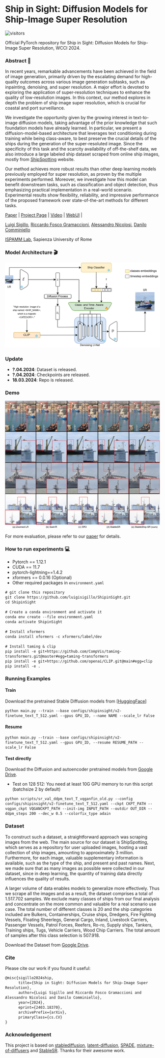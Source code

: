 # Ship in Sight: Diffusion Models for Ship-Image Super Resolution
![visitors](https://visitor-badge.laobi.icu/badge?page_id=luigisigillo/ShipinSight)

Official PyTorch repository for Ship in Sight: Diffusion Models for Ship-Image Super Resolution, WCCI 2024.
### Abstract :bookmark_tabs:
In recent years, remarkable advancements have been achieved in the field of image generation, primarily driven by the escalating demand for high-quality outcomes across various image generation subtasks, such as inpainting, denoising, and super resolution. A major effort is devoted to exploring the application of super-resolution techniques to enhance the quality of low-resolution images. In this context, our method explores in depth the problem of ship image super resolution, which is crucial for coastal and port surveillance. 

We investigate the opportunity given by the growing interest in text-to-image diffusion models, taking advantage of the prior knowledge that such foundation models have already learned. In particular, we present a diffusion-model-based architecture that leverages text conditioning during training while being class-aware, to best preserve the crucial details of the ships during the generation of the super-resoluted image. Since the specificity of this task and the scarcity availability of off-the-shelf data, we also introduce a large labeled ship dataset scraped from online ship images, mostly from [ShipSpotting](https://www.shipspotting.com/) website. 

Our method achieves more robust results than other deep learning models previously employed for super resolution, as proven by the multiple experiments performed. Moreover, we investigate how this model can benefit downstream tasks, such as classification and object detection, thus emphasizing practical implementation in a real-world scenario. Experimental results show flexibility, reliability, and impressive performance of the proposed framework over state-of-the-art methods for different tasks.


[Paper](https://arxiv.org/abs/2403.18370) | [Project Page]() | [Video]() | [WebUI]() |


[Luigi Sigillo](https://luigisigillo.github.io/), [Riccardo Fosco Gramaccioni](https://scholar.google.it/citations?user=3nBFVm4AAAAJ&hl=it&oi=ao), [Alessandro Nicolosi](), [Danilo Comminiello](https://danilocomminiello.site.uniroma1.it/home)

[ISPAMM Lab](https://ispamm.it/), Sapienza University of Rome 
### Model Architecture :clapper:
<img src="assets/network.jpg" width="800px"/>

### Update
- **?.04.2024**: Dataset is released.
- **?.04.2024**: Checkpoints are released.
- **18.03.2024**: Repo is released.


### Demo

[<img src="assets/zoomed_black_page-0001.jpg" />]() 

For more evaluation, please refer to our [paper](https://arxiv.org/abs/2403.18370) for details.

### How to run experiments :computer:
- Pytorch == 1.12.1
- CUDA == 11.7
- pytorch-lightning==1.4.2
- xformers == 0.0.16 (Optional)
- Other required packages in `environment.yaml`
```
# git clone this repository
git clone https://github.com/luigisigillo/ShipinSight.git
cd ShipinSight

# Create a conda environment and activate it
conda env create --file environment.yaml
conda activate ShipinSight

# Install xformers
conda install xformers -c xformers/label/dev

# Install taming & clip
pip install -e git+https://github.com/CompVis/taming-transformers.git@master#egg=taming-transformers
pip install -e git+https://github.com/openai/CLIP.git@main#egg=clip
pip install -e .
```

### Running Examples

#### Train
Download the pretrained Stable Diffusion models from [[HuggingFace](https://huggingface.co/stabilityai/stable-diffusion-2-1-base)]

```
python main.py --train --base configs/shipinsight/v2-finetune_text_T_512.yaml --gpus GPU_ID, --name NAME --scale_lr False
```


#### Resume

```
python main.py --train --base configs/shipinsight/v2-finetune_text_T_512.yaml --gpus GPU_ID, --resume RESUME_PATH --scale_lr False
```

#### Test directly

Download the Diffusion and autoencoder pretrained models from [Google Drive](https://drive.google.com/drive/folders/1eElVRNGAOjFpGsEDIzjDTggAURWoMEIT?usp=drive_link).

- Test on 128 512: You need at least 10G GPU memory to run this script (batchsize 2 by default)
```
python scripts/sr_val_ddpm_text_T_vqganfin_old.py --config configs/shipinsight/v2-finetune_text_T_512.yaml --ckpt CKPT_PATH --vqgan_ckpt VQGANCKPT_PATH --init-img INPUT_PATH --outdir OUT_DIR --ddpm_steps 200 --dec_w 0.5 --colorfix_type adain
```

<!-- - Test on arbitrary size w/o chop for autoencoder (for results beyond 512): The memory cost depends on your image size, but is usually above 10G.
```
python scripts/sr_val_ddpm_text_T_vqganfin_oldcanvas.py --config configs/shipinsight/v2-finetune_text_T_512.yaml --ckpt CKPT_PATH --vqgan_ckpt VQGANCKPT_PATH --init-img INPUT_PATH --outdir OUT_DIR --ddpm_steps 200 --dec_w 0.5 --colorfix_type adain
``` -->

<!-- - Test on arbitrary size w/ chop for autoencoder: Current default setting needs at least 18G to run, you may reduce the autoencoder tile size by setting ```--vqgantile_size``` and ```--vqgantile_stride```.
Note the min tile size is 512 and the stride should be smaller than the tile size. A smaller size may introduce more border artifacts.
```
python scripts/sr_val_ddpm_text_T_vqganfin_oldcanvas_tile.py --config configs/shipinsight/v2-finetune_text_T_512.yaml --ckpt CKPT_PATH --vqgan_ckpt VQGANCKPT_PATH --init-img INPUT_PATH --outdir OUT_DIR --ddpm_steps 200 --dec_w 0.5 --colorfix_type adain
``` -->

<!-- - For test on 768 model, you need to set ```--config configs/shipinsight/v2-finetune_text_T_768v.yaml```, ```--input_size 768``` and ```--ckpt```. You can also adjust ```--tile_overlap```, ```--vqgantile_size``` and ```--vqgantile_stride``` accordingly. We did not finetune CFW. -->

### Dataset

To construct such a dataset, a straightforward approach was scraping images from the web. The main source for our dataset is ShipSpotting, which serves as a repository for user uploaded images, hosting a vast collection of ship images, amounting to approximately 3 million. Furthermore, for each image, valuable supplementary information is available, such as the type of the ship, and present and past names.
Next, we made sure that as many images as possible were collected in our dataset, since in deep learning, the quantity of training data directly influences the quality of results.


A larger volume of data enables models to generalize more effectively. Thus we scrape all the images and as a result, the dataset comprises a total of 1.517.702 samples. We exclude many classes of ships from our final analysis and concentrate on the more common and valuable for a real scenario use case. The total number of different classes is 20 and the ship categories included are Bulkers, Containerships, Cruise ships, Dredgers, Fire Fighting Vessels, Floating Sheerlegs, General Cargo, Inland, Livestock Carriers, Passenger Vessels, Patrol Forces, Reefers, Ro-ro, Supply ships, Tankers, Training ships, Tugs, Vehicle Carriers, Wood Chip Carriers. The total amount of samples after this class selection is 507.918.

Download the Dataset from [Google Drive](https://drive.google.com/file/d/1Q6AxT07QptqSJ2BchjyoJfKwAzDwM_qD/view?usp=drive_link).



### Cite
Please cite our work if you found it useful:
```
@misc{sigillo2024ship,
      title={Ship in Sight: Diffusion Models for Ship-Image Super Resolution}, 
      author={Luigi Sigillo and Riccardo Fosco Gramaccioni and Alessandro Nicolosi and Danilo Comminiello},
      year={2024},
      eprint={2403.18370},
      archivePrefix={arXiv},
      primaryClass={cs.CV}
}
```


### Acknowledgement

This project is based on [stablediffusion](https://github.com/Stability-AI/stablediffusion), [latent-diffusion](https://github.com/CompVis/latent-diffusion), [SPADE](https://github.com/NVlabs/SPADE), [mixture-of-diffusers](https://github.com/albarji/mixture-of-diffusers) and [StableSR](https://github.com/iceclear/stablesr). Thanks for their awesome work.
